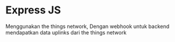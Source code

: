 <h1>Express JS</h1>

<p>Menggunakan the things network, Dengan webhook untuk backend mendapatkan data uplinks dari the things network</p>
